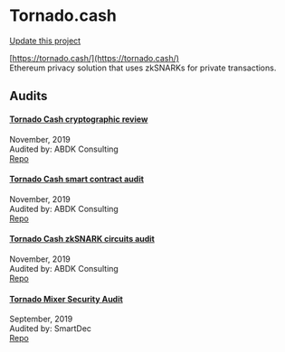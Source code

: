
# Tornado.cash

[Update this project](https://github.com/ConsenSys/blockchainSecurityDB/edit/master/projects/tornado-cash.json)
  
[https://tornado.cash/](https://tornado.cash/)<br>
Ethereum privacy solution that uses zkSNARKs for private transactions.


## Audits



#### [Tornado Cash cryptographic review](https://tornado.cash/Tornado_cryptographic_review.pdf)

November, 2019<br>
Audited by: ABDK Consulting<br>
[Repo](https://github.com/tornadocash/tornado-core/tree/0484408e82e8f1eebd081186cb11189aa0e9b57f)
      


#### [Tornado Cash smart contract audit](https://tornado.cash/Tornado_solidity_audit.pdf)

November, 2019<br>
Audited by: ABDK Consulting<br>
[Repo](https://github.com/tornadocash/tornado-core/tree/0484408e82e8f1eebd081186cb11189aa0e9b57f)
      


#### [Tornado Cash zkSNARK circuits audit](https://tornado.cash/Tornado_circuit_audit.pdf)

November, 2019<br>
Audited by: ABDK Consulting<br>
[Repo](https://github.com/tornadocash/tornado-core/tree/0484408e82e8f1eebd081186cb11189aa0e9b57f)
      


#### [Tornado Mixer Security Audit](https://blog.smartdec.net/tornado-mixer-security-audit-fe1976d439e8)

September, 2019<br>
Audited by: SmartDec<br>
[Repo](https://github.com/tornadocash/tornado-core/tree/51b06ed661ad0d480c9995401ed47cc324e1ac7e)
      

  



